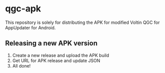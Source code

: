 # qgc-apk
This repository is solely for distributing the APK for modified Voltin QGC for AppUpdater for Android.

## Releasing a new APK version

1. Create a new release and upload the APK build
2. Get URL for APK release and update JSON
3. All done!

